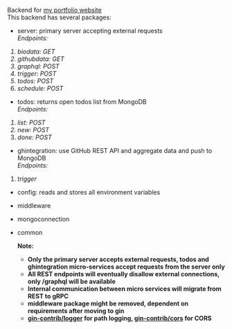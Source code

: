 Backend for [my portfolio website](ssnk.in)
<br>
This backend has several packages:

- server: primary server accepting external requests
  <br>
  <i>Endpoints:

1. biodata: GET
2. githubdata: GET
3. graphql: POST
4. trigger: POST
5. todos: POST
6. schedule: POST
   </i>
   <br>

- todos: returns open todos list from MongoDB
  <br>
  <i>Endpoints:

1. list: POST
2. new: POST
3. done: POST
   </i><br>

- ghintegration: use GitHub REST API and aggregate data and push to MongoDB
  <br>
  <i>Endpoints:

1. trigger
   </i><br>

- config: reads and stores all environment variables
- middleware
- mongoconnection
- common
  <br>

  <b>Note:

  - Only the primary server accepts external requests, todos and ghintegration micro-services accept requests from the server only
  - All REST endpoints will eventually disallow external connections, only /graphql will be available
  - Internal communication between micro services will migrate from REST to gRPC
  - middleware package might be removed, dependent on requirements after moving to gin
  - [gin-contrib/logger](https://github.com/gin-contrib/logger) for path logging, [gin-contrib/cors](https://github.com/gin-contrib/cors) for CORS
    </b>
